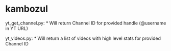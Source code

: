 # kambozul

yt_get_channel.py:
    * Will return Channel ID for provided handle (@username in YT URL)

yt_videos.py:
    * Will return a list of videos with high level stats for provided Channel ID
